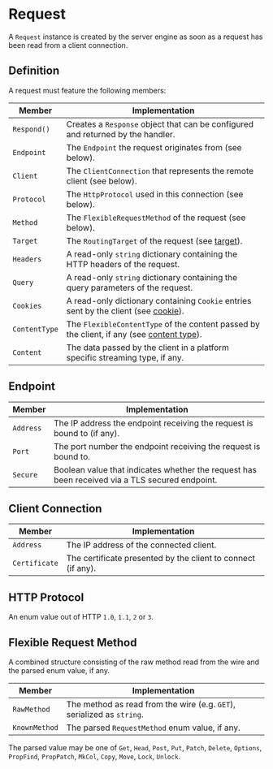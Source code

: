 # Request

A `Request` instance is created by the server engine as soon as a request
has been read from a client connection.

## Definition

A request must feature the following members:

| Member | Implementation |
|---|---|
| `Respond()` | Creates a `Response` object that can be configured and returned by the handler.  |
| `Endpoint` | The `Endpoint` the request originates from (see below). |
| `Client` | The `ClientConnection` that represents the remote client (see below). |
| `Protocol` | The `HttpProtocol` used in this connection (see below). |
| `Method` | The `FlexibleRequestMethod` of the request (see below). |
| `Target` | The `RoutingTarget` of the request (see [target](./Target.md)). |
| `Headers` | A read-only `string` dictionary containing the HTTP headers of the request. |
| `Query` | A read-only `string` dictionary containing the query parameters of the request. |
| `Cookies` | A read-only dictionary containing `Cookie` entries sent by the client (see [cookie](./Cookie.md)).
| `ContentType` | The `FlexibleContentType` of the content passed by the client, if any (see [content type](./ContentType.md)). |
| `Content` | The data passed by the client in a platform specific streaming type, if any. |

## Endpoint

| Member | Implementation |
|---|---|
| `Address` | The IP address the endpoint receiving the request is bound to (if any). |
| `Port` | The port number the endpoint receiving the request is bound to. |
| `Secure` | Boolean value that indicates whether the request has been received via a TLS secured endpoint. |

## Client Connection

| Member | Implementation |
|---|---|
| `Address` | The IP address of the connected client. |
| `Certificate` | The certificate presented by the client to connect (if any). |

## HTTP Protocol

An enum value out of HTTP `1.0`, `1.1`, `2` or `3`.

## Flexible Request Method

A combined structure consisting of the raw method read from the wire 
and the parsed enum value, if any.

| Member | Implementation |
|---|---|
| `RawMethod` | The method as read from the wire (e.g. `GET`), serialized as `string`. |
| `KnownMethod` | The parsed `RequestMethod` enum value, if any. |

The parsed value may be one of `Get`, `Head`, `Post`, `Put`, `Patch`, `Delete`, `Options`, `PropFind`, `PropPatch`, `MkCol`, `Copy`, `Move`, `Lock`, `Unlock`.

